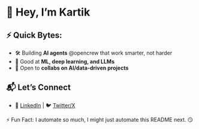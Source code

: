 # 👋 Hey, I’m Kartik

## ⚡ Quick Bytes:  
- 🛠 Building **AI agents** @opencrew that work smarter, not harder
- 🧠 Good at **ML, deep learning, and LLMs** 
- 🤝 Open to **collabs on AI/data-driven projects**  

## 📬 Let’s Connect  
- 💼 [LinkedIn](https://www.linkedin.com/in/kdataagent) | 🐦 [Twitter/X](https://x.com/kdataagent) 

⚡ Fun Fact: I automate so much, I might just automate this README next. 😏  

<!---
dataagent-k/dataagent-k is a ✨ special ✨ repository because its `README.md` (this file) appears on your GitHub profile.
You can click the Preview link to take a look at your changes.
--->
